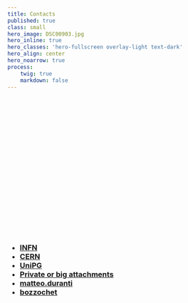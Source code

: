 ```yaml
---
title: Contacts
published: true
class: small
hero_image: DSC00903.jpg
hero_inline: true
hero_classes: 'hero-fullscreen overlay-light text-dark'
hero_align: center
hero_noarrow: true
process:
    twig: true
    markdown: false
---
```


</br>
</br>
</br>
</br>
</br>
</br>
</br>
</br>
</br>
</br>
</br>
</br>
</br>
</br>
</br>
</br>
</br>
</br>
<div style="text-align: left">
<h3>
    <ul>
        <li> <a href="mailto:{{'matteo.duranti@infn.it'|safe_email}}"><i class="fa fa-envelope-o" aria-hidden="true"></i> INFN</a></li>
        <li><a href="mailto:{{'matteo.duranti@cern.ch'|safe_email}}"><i class="fa fa-envelope-o" aria-hidden="true"></i> CERN</a></li>
        <li><a href="mailto:{{'matteo.duranti@unipg.it'|safe_email}}"><i class="fa fa-envelope-o" aria-hidden="true"></i> UniPG</a></li>
        <li><a href="mailto:{{'bozzo1983@gmail.com'|safe_email}}"><i class="fa fa-envelope-o" aria-hidden="true"></i> Private or big attachments</a></li>
        <li><a href="https://www.facebook.com/matteo.duranti"><i class="fa fa-facebook-square" aria-hidden="true"></i> matteo.duranti</a></li>
        <li><a href="https://twitter.com/bozzochet"><i class="fa fa-twitter-square" aria-hidden="true"></i> bozzochet</a></li>
    </ul>
</h3>
</div>